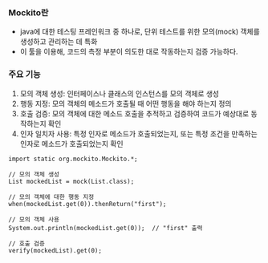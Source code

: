 ### Mockito란
- java에 대한 테스팅 프레인워크 중 하나로, 단위 테스트를 위한 모의(mock) 객체를 생성하고 관리하는 데 특화
- 이 툴을 이용해, 코드의 측정 부분이 의도한 대로 작동하는지 검증 가능하다.

### 주요 기능
1. 모의 객체 생성: 인터페이스나 클래스의 인스턴스를 모의 객체로 생성
2. 행동 지정: 모의 객체의 메소드가 호출될 때 어떤 행동을 해야 하는지 정의
3. 호출 검증: 모의 객체에 대한 메소드 호출을 추적하고 검증하여 코드가 예상대로 동작하는지 확인
4. 인자 일치자 사용: 특정 인자로 메소드가 호출되었는지, 또는 특정 조건을 만족하는 인자로 메소드가 호출되었는지 확인

```
import static org.mockito.Mockito.*;

// 모의 객체 생성
List mockedList = mock(List.class);

// 모의 객체에 대한 행동 지정
when(mockedList.get(0)).thenReturn("first");

// 모의 객체 사용
System.out.println(mockedList.get(0));  // "first" 출력

// 호출 검증
verify(mockedList).get(0);
```
